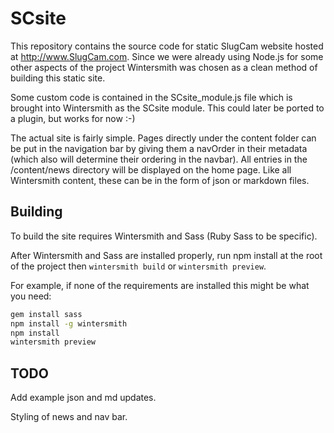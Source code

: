 # SCsite

This repository contains the source code for static SlugCam website hosted at
<http://www.SlugCam.com>. Since we were already using Node.js for some other
aspects of the project Wintersmith was chosen as a clean method of building this
static site.

Some custom code is contained in the SCsite_module.js file which is brought into
Wintersmith as the SCsite module. This could later be ported to a plugin, but
works for now :-)

The actual site is fairly simple. Pages directly under the content folder can be
put in the navigation bar by giving them a navOrder in their metadata (which
also will determine their ordering in the navbar). All entries in the
/content/news directory will be displayed on the home page. Like all Wintersmith
content, these can be in the form of json or markdown files.

## Building

To build the site requires Wintersmith and Sass (Ruby Sass to be specific).

After Wintersmith and Sass are installed properly, run npm install at the root
of the project then `wintersmith build` or `wintersmith preview`.

For example, if none of the requirements are installed this might be what you 
need:

```sh
gem install sass
npm install -g wintersmith
npm install
wintersmith preview
```

## TODO

Add example json and md updates.

Styling of news and nav bar.
